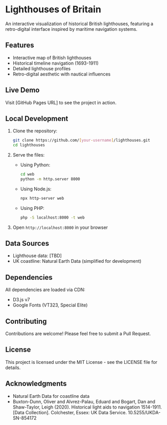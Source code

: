 # Lighthouses of Britain

An interactive visualization of historical British lighthouses, featuring a retro-digital interface inspired by maritime navigation systems.

## Features

- Interactive map of British lighthouses
- Historical timeline navigation (1693-1911)
- Detailed lighthouse profiles
- Retro-digital aesthetic with nautical influences

## Live Demo

Visit [GitHub Pages URL] to see the project in action.

## Local Development

1. Clone the repository:
   ```bash
   git clone https://github.com/[your-username]/lighthouses.git
   cd lighthouses
   ```

2. Serve the files:
   - Using Python:
     ```bash
     cd web
     python -m http.server 8000
     ```
   - Using Node.js:
     ```bash
     npx http-server web
     ```
   - Using PHP:
     ```bash
     php -S localhost:8000 -t web
     ```

3. Open `http://localhost:8000` in your browser

## Data Sources

- Lighthouse data: [TBD]
- UK coastline: Natural Earth Data (simplified for development)

## Dependencies

All dependencies are loaded via CDN:
- D3.js v7
- Google Fonts (VT323, Special Elite)

## Contributing

Contributions are welcome! Please feel free to submit a Pull Request.

## License

This project is licensed under the MIT License - see the LICENSE file for details.

## Acknowledgments

- Natural Earth Data for coastline data
- Buxton-Dunn, Oliver and Alvrez-Palau, Eduard and Bogart, Dan and Shaw-Taylor, Leigh (2020). Historical light aids to navigation 1514-1911. [Data Collection]. Colchester, Essex: UK Data Service. 10.5255/UKDA-SN-854172
